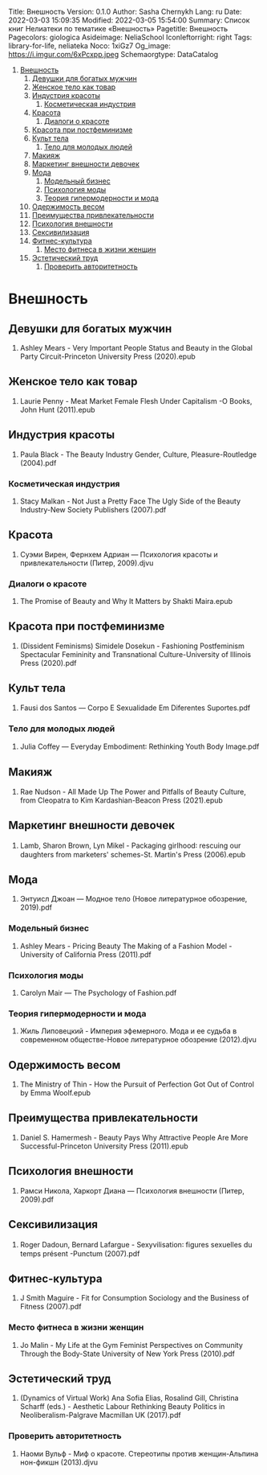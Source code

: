 Title: Внешность
Version: 0.1.0
Author: Sasha Chernykh
Lang: ru
Date: 2022-03-03 15:09:35
Modified: 2022-03-05 15:54:00
Summary: Список книг Нелиатеки по тематике «Внешность»
Pagetitle: Внешность
Pagecolors: giologica
Asideimage: NeliaSchool
Iconleftorright: right
Tags: library-for-life, neliateka
Noco: 1xiGz7
Og_image: https://i.imgur.com/6xPcxpp.jpeg
Schemaorgtype: DataCatalog

<!-- MarkdownTOC -->

1. [Внешность](#Внешность)
	1. [Девушки для богатых мужчин](#Девушки-для-богатых-мужчин)
	1. [Женское тело как товар](#Женское-тело-как-товар)
	1. [Индустрия красоты](#Индустрия-красоты)
		1. [Косметическая индустрия](#Косметическая-индустрия)
	1. [Красота](#Красота)
		1. [Диалоги о красоте](#Диалоги-о-красоте)
	1. [Красота при постфеминизме](#Красота-при-постфеминизме)
	1. [Культ тела](#Культ-тела)
		1. [Тело для молодых людей](#Тело-для-молодых-людей)
	1. [Макияж](#Макияж)
	1. [Маркетинг внешности девочек](#Маркетинг-внешности-девочек)
	1. [Мода](#Мода)
		1. [Модельный бизнес](#Модельный-бизнес)
		1. [Психология моды](#Психология-моды)
		1. [Теория гипермодерности и мода](#Теория-гипермодерности-и-мода)
	1. [Одержимость весом](#Одержимость-весом)
	1. [Преимущества привлекательности](#Преимущества-привлекательности)
	1. [Психология внешности](#Психология-внешности)
	1. [Сексивилизация](#Сексивилизация)
	1. [Фитнес-культура](#Фитнес-культура)
		1. [Место фитнеса в жизни женщин](#Место-фитнеса-в-жизни-женщин)
	1. [Эстетический труд](#Эстетический-труд)
		1. [Проверить авторитетность](#Проверить-авторитетность)

<!-- /MarkdownTOC -->

<a id="Внешность"></a>
# Внешность

<a id="Девушки-для-богатых-мужчин"></a>
## Девушки для богатых мужчин

1. Ashley Mears - Very Important People Status and Beauty in the Global Party Circuit-Princeton University Press (2020).epub

<a id="Женское-тело-как-товар"></a>
## Женское тело как товар

1. Laurie Penny - Meat Market Female Flesh Under Capitalism -O Books, John Hunt (2011).epub

<a id="Индустрия-красоты"></a>
## Индустрия красоты

1. Paula Black - The Beauty Industry Gender, Culture, Pleasure-Routledge (2004).pdf

<a id="Косметическая-индустрия"></a>
### Косметическая индустрия

1. Stacy Malkan - Not Just a Pretty Face The Ugly Side of the Beauty Industry-New Society Publishers (2007).pdf

<a id="Красота"></a>
## Красота

1. Суэми Вирен, Фернхем Адриан — Психология красоты и привлекательности (Питер, 2009).djvu

<a id="Диалоги-о-красоте"></a>
### Диалоги о красоте

1. The Promise of Beauty and Why It Matters by Shakti Maira.epub

<a id="Красота-при-постфеминизме"></a>
## Красота при постфеминизме

1. (Dissident Feminisms) Simidele Dosekun - Fashioning Postfeminism Spectacular Femininity and Transnational Culture-University of Illinois Press (2020).pdf

<a id="Культ-тела"></a>
## Культ тела

1. Fausi dos Santos — Corpo E Sexualidade Em Diferentes Suportes.pdf

<a id="Тело-для-молодых-людей"></a>
### Тело для молодых людей

1. Julia Coffey — Everyday Embodiment꞉ Rethinking Youth Body Image.pdf

<a id="Макияж"></a>
## Макияж

1. Rae Nudson - All Made Up The Power and Pitfalls of Beauty Culture, from Cleopatra to Kim Kardashian-Beacon Press (2021).epub

<a id="Маркетинг-внешности-девочек"></a>
## Маркетинг внешности девочек

1. Lamb, Sharon Brown, Lyn Mikel - Packaging girlhood꞉ rescuing our daughters from marketers' schemes-St. Martin's Press (2006).epub

<a id="Мода"></a>
## Мода

1. Энтуисл Джоан — Модное тело (Новое литературное обозрение, 2019).pdf

<a id="Модельный-бизнес"></a>
### Модельный бизнес

1. Ashley Mears - Pricing Beauty The Making of a Fashion Model -University of California Press (2011).pdf

<a id="Психология-моды"></a>
### Психология моды

1. Carolyn Mair — The Psychology of Fashion.pdf

<a id="Теория-гипермодерности-и-мода"></a>
### Теория гипермодерности и мода

1. Жиль Липовецкий - Империя эфемерного. Мода и ее судьба в современном обществе-Новое литературное обозрение (2012).djvu

<a id="Одержимость-весом"></a>
## Одержимость весом

1. The Ministry of Thin - How the Pursuit of Perfection Got Out of Control by Emma Woolf.epub

<a id="Преимущества-привлекательности"></a>
## Преимущества привлекательности

1. Daniel S. Hamermesh - Beauty Pays Why Attractive People Are More Successful-Princeton University Press (2011).epub

<a id="Психология-внешности"></a>
## Психология внешности

1. Рамси Никола, Харкорт Диана — Психология внешности (Питер, 2009).pdf

<a id="Сексивилизация"></a>
## Сексивилизация

1. Roger Dadoun, Bernard Lafargue - Sexyvilisation꞉ figures sexuelles du temps présent -Punctum (2007).pdf

<a id="Фитнес-культура"></a>
## Фитнес-культура

1. J Smith Maguire - Fit for Consumption Sociology and the Business of Fitness (2007).pdf

<a id="Место-фитнеса-в-жизни-женщин"></a>
### Место фитнеса в жизни женщин

1. Jo Malin - My Life at the Gym Feminist Perspectives on Community Through the Body-State University of New York Press (2010).pdf

<a id="Эстетический-труд"></a>
## Эстетический труд

1. (Dynamics of Virtual Work) Ana Sofia Elias, Rosalind Gill, Christina Scharff (eds.) - Aesthetic Labour Rethinking Beauty Politics in Neoliberalism-Palgrave Macmillan UK (2017).pdf

<a id="Проверить-авторитетность"></a>
### Проверить авторитетность

1. Наоми Вульф - Миф о красоте. Стереотипы против женщин-Альпина нон-фикшн (2013).djvu
